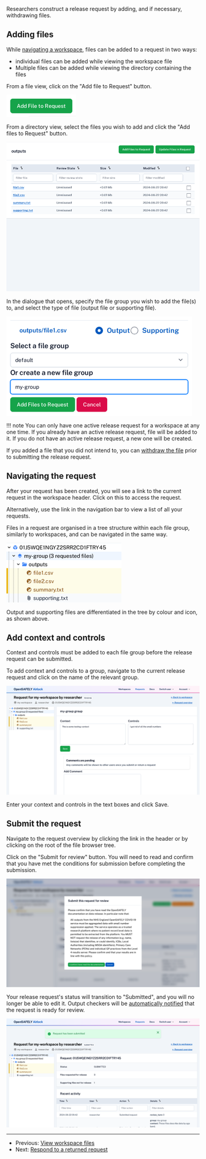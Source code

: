 Researchers construct a release request by adding, and if necessary, withdrawing
files.

## Adding files

While [navigating a workspace](view-workspace-files.md), files can be added to a request in
two ways:

- individual files can be added while viewing the workspace file
- Multiple files can be added while viewing the directory containing the files

From a file view, click on the "Add file to Request" button.

![Add file to request button](../screenshots/add_file_button.png)

From a directory view, select the files you wish to add and click the "Add files to Request" button.

![Add files with multiselect](../screenshots/workspace_directory_content.png)

In the dialogue that opens, specify the file group you wish to add the file(s) to, and
select the type of file (output file or supporting file).

![Add file form](../screenshots/add_file_modal.png)

!!! note
    You can only have one active release request for a workspace at any one time. If you
    already have an active release request, file will be added to it. If you do not have
    an active release request, a new one will be created.

If you added a file that you did not intend to, you can
[withdraw the file](edit-file-on-request.md#withdraw-a-file) prior to submitting the release request.

## Navigating the request

After your request has been created, you will see a link to the current request in the
workspace header. Click on this to access the request.

Alternatively, use the link in the navigation bar to view a list of all your requests.

Files in a request are organised in a tree structure within each file group, similarly
to workspaces, and can be navigated in the same way.

![Request tree browser](../screenshots/request_tree.png)

Output and supporting files are differentiated in the tree by colour and icon, as shown above.

## Add context and controls

Context and controls must be added to each file group before the release request
can be submitted.

To add context and controls to a group, navigate to the current release request and click
on the name of the relevant group. 

![Add context and controls to a file group](../screenshots/context_and_controls.png)

Enter your context and controls in the text boxes and click Save. 


## Submit the request

Navigate to the request overview by clicking the link in the header or by clicking on the
root of the file browser tree.

Click on the "Submit for review" button. You will need to read and confirm that you have
met the conditions for submission before completing the submission.

![Submit request button](../screenshots/submit_request.png)

Your release request's status will transition to "Submitted", and you will no longer be
able to edit it. Output checkers will be [automatically notified](../explanation/notifications.md) that the request is ready for review.

![Submitted request](../screenshots/submitted_request.png)

---

* Previous: [View workspace files](view-workspace-files.md)
* Next: [Respond to a returned request](respond-to-returned-request.md)

